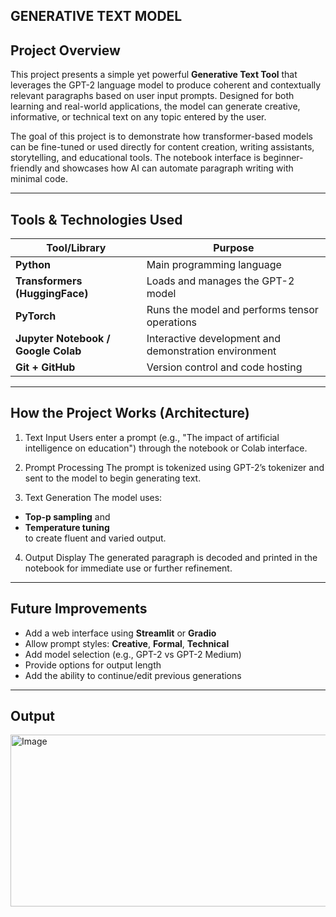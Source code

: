 ## GENERATIVE TEXT MODEL  


## Project Overview

This project presents a simple yet powerful **Generative Text Tool** that leverages the GPT-2 language model to produce coherent and contextually relevant paragraphs based on user input prompts. Designed for both learning and real-world applications, the model can generate creative, informative, or technical text on any topic entered by the user.

The goal of this project is to demonstrate how transformer-based models can be fine-tuned or used directly for content creation, writing assistants, storytelling, and educational tools. The notebook interface is beginner-friendly and showcases how AI can automate paragraph writing with minimal code.

---

## Tools & Technologies Used

| Tool/Library                        | Purpose                                                                 |
|-------------------------------------|-------------------------------------------------------------------------|
| **Python**                          | Main programming language                                               |
| **Transformers (HuggingFace)**      | Loads and manages the GPT-2 model                                       |
| **PyTorch**                         | Runs the model and performs tensor operations                           |
| **Jupyter Notebook / Google Colab** | Interactive development and demonstration environment                   |
| **Git + GitHub**                    | Version control and code hosting                                        |

---

## How the Project Works (Architecture)

1. Text Input
Users enter a prompt (e.g., "The impact of artificial intelligence on education") through the notebook or Colab interface.

2. Prompt Processing
The prompt is tokenized using GPT-2’s tokenizer and sent to the model to begin generating text.

3. Text Generation
The model uses:
- **Top-p sampling** and
- **Temperature tuning**  
to create fluent and varied output.

4. Output Display
The generated paragraph is decoded and printed in the notebook for immediate use or further refinement.

---

## Future Improvements

- Add a web interface using **Streamlit** or **Gradio**
- Allow prompt styles: **Creative**, **Formal**, **Technical**
- Add model selection (e.g., GPT-2 vs GPT-2 Medium)
- Provide options for output length
- Add the ability to continue/edit previous generations

---

## Output

<img width="1368" height="275" alt="Image" src="https://github.com/user-attachments/assets/eeb6d680-93a8-4fb4-be46-025761127449" />

